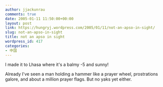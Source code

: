 ```yaml
---
author: jjackunrau
comments: true
date: 2005-01-11 11:50:00+00:00
layout: post
link: https://hungryj.wordpress.com/2005/01/11/not-an-apso-in-sight/
slug: not-an-apso-in-sight
title: not an apso in sight
wordpress_id: 417
categories:
- 中国
---
```


I made it to Lhasa where it's a balmy -5 and sunny!
  

  
Already I've seen a man holding a hammer like a prayer wheel, prostrations galore, and about a million prayer flags.  But no yaks yet either.
